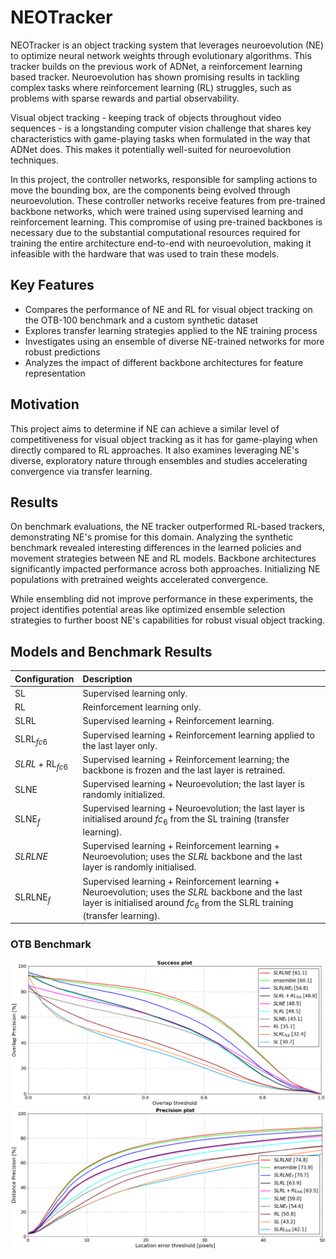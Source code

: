 # NEOTracker

NEOTracker is an object tracking system that leverages neuroevolution (NE) to optimize neural network weights through evolutionary algorithms. This tracker builds on the previous work of ADNet, a reinforcement learning based tracker. Neuroevolution has shown promising results in tackling complex tasks where reinforcement learning (RL) struggles, such as problems with sparse rewards and partial observability.

Visual object tracking - keeping track of objects throughout video sequences - is a longstanding computer vision challenge that shares key characteristics with game-playing tasks when formulated in the way that ADNet does. This makes it potentially well-suited for neuroevolution techniques.

In this project, the controller networks, responsible for sampling actions to move the bounding box, are the components being evolved through neuroevolution. These controller networks receive features from pre-trained backbone networks, which were trained using supervised learning and reinforcement learning. This compromise of using pre-trained backbones is necessary due to the substantial computational resources required for training the entire architecture end-to-end with neuroevolution, making it infeasible with the hardware that was used to train these models.

## Key Features

- Compares the performance of NE and RL for visual object tracking on the OTB-100 benchmark and a custom synthetic dataset
- Explores transfer learning strategies applied to the NE training process
- Investigates using an ensemble of diverse NE-trained networks for more robust predictions
- Analyzes the impact of different backbone architectures for feature representation

## Motivation

This project aims to determine if NE can achieve a similar level of competitiveness for visual object tracking as it has for game-playing when directly compared to RL approaches. It also examines leveraging NE's diverse, exploratory nature through ensembles and studies accelerating convergence via transfer learning.

## Results

On benchmark evaluations, the NE tracker outperformed RL-based trackers, demonstrating NE's promise for this domain. Analyzing the synthetic benchmark revealed interesting differences in the learned policies and movement strategies between NE and RL models. Backbone architectures significantly impacted performance across both approaches. Initializing NE populations with pretrained weights accelerated convergence.

While ensembling did not improve performance in these experiments, the project identifies potential areas like optimized ensemble selection strategies to further boost NE's capabilities for robust visual object tracking.

## Models and Benchmark Results
| Configuration            | Description                                                                                                                                                                         |
| ------------------------ | :---------------------------------------------------------------------------------------------------------------------------------------------------------------------------------- |
| $\text{SL}$                       | Supervised learning only.                                                                                                                                                           |
| $\text{RL}$            | Reinforcement learning only.                                                                                                                                                        |
| $\text{SLRL}$                    | Supervised learning + Reinforcement learning.                                                                                                                                       |
| $\text{SLRL}_{fc6}$      | Supervised learning + Reinforcement learning applied to the last layer only.                                                                                                        |
| $SLRL + \text{RL}_{fc6}$ | Supervised learning + Reinforcement learning; the backbone is frozen and the last layer is retrained.                                                                               |
| $\text{SLNE}$                    | Supervised learning + Neuroevolution; the last layer is randomly initialized.                                                                                                       |
| $\text{SLNE}_{f}$        | Supervised learning + Neuroevolution; the last layer is initialised around $fc_6$ from the SL training (transfer learning).                                                         |
| $SLRLNE$                 | Supervised learning + Reinforcement learning + Neuroevolution; uses the $SLRL$ backbone and the last layer is randomly initialised.                                                 |
| $\text{SLRLNE}_{f}$      | Supervised learning + Reinforcement learning + Neuroevolution; uses the $SLRL$ backbone and the last layer is initialised around $fc_6$ from the SLRL training (transfer learning). |


### OTB Benchmark

![OTB Success Plot](otb_success_plot.png)
![OTB Precision Plot](otb_precision_plot.png)
